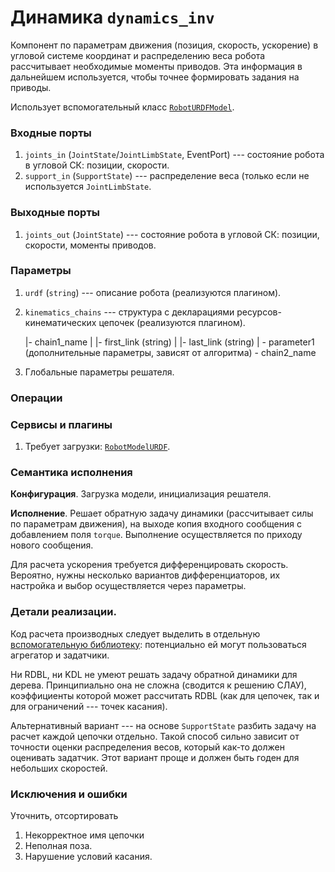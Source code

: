 Динамика `dynamics_inv`
=======================

Компонент по параметрам движения (позиция, скорость, ускорение) в угловой системе координат
и распределению веса робота рассчитывает необходимые моменты приводов. 
Эта информация в дальнейшем используется, чтобы точнее формировать задания на приводы.

Использует вспомогательный класс [`RobotURDFModel`](components-kinematics).

### Входные порты

1. `joints_in` (`JointState`/`JointLimbState`, EventPort) --- состояние робота в угловой СК: позиции, скорости.
1. `support_in` (`SupportState`) --- распределение веса (только если не используется `JointLimbState`.

### Выходные порты

1. `joints_out` (`JointState`) --- состояние робота в угловой СК: позиции, скорости, моменты приводов.

### Параметры

1. `urdf` (`string`) --- описание робота (реализуются плагином). 
1. `kinematics_chains` --- структура с декларациями ресурсов-кинематических цепочек (реализуются плагином).

      |- chain1_name
      |  |- first_link (string)
      |  |- last_link (string)
      |  \- parameter1 (дополнительные параметры, зависят от алгоритма)
      \- chain2_name

2. Глобальные параметры решателя.

### Операции

### Сервисы и плагины

1. Требует загрузки: [`RobotModelURDF`](plugin-robotmodel).

### Семантика исполнения

**Конфигурация**. Загрузка модели, инициализация решателя.

**Исполнение**. Решает обратную задачу динамики (рассчитывает силы по параметрам движения), на выходе копия входного сообщения с добавлением поля `torque`.
Выполнение осуществляется по приходу нового сообщения.

Для расчета ускорения требуется дифференцировать скорость. 
Вероятно, нужны несколько вариантов дифференциаторов, их настройка и выбор осуществляется через параметры.

### Детали реализации.

Код расчета производных следует выделить в отдельную [вспомогательную библиотеку](library-filters): потенциально ей могут пользоваться агрегатор и задатчики.

Ни RDBL, ни KDL не умеют решать задачу обратной динамики для дерева. Принципиально она не сложна (сводится к решению СЛАУ), коэффициенты которой может рассчитать RDBL (как для цепочек, так и для ограничений --- точек касания). 

Альтернативный вариант --- на основе `SupportState` разбить задачу на расчет каждой цепочки отдельно. Такой способ сильно зависит от точности 
оценки распределения весов, который как-то должен оценивать задатчик. Этот вариант проще и должен быть годен для небольших скоростей.

### Исключения и ошибки

Уточнить, отсортировать

1. Некорректное имя цепочки
2. Неполная поза.
3. Нарушение условий касания.
